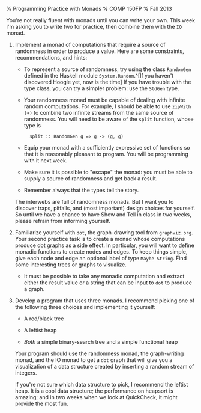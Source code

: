 % Programming Practice with Monads
% COMP 150FP
% Fall 2013

You're not really fluent with monads until you can write your own.
This week I'm asking you to write two for practice, then combine them
with the `IO` monad.

1. Implement a monad of computations that require a source of
randomness in order to produce a value.  Here are some constraints,
recommendations, and hints:

    - To represent a source of randomness, try using the class `RandomGen`
      defined in the Haskell module `System.Random`.^[If you haven't
      discovered Hoogle yet, now is the time]  If you have trouble with
      the type class, you can try a simpler problem: use the `StdGen`
      type.

    - Your randomness monad must be capable of dealing with infinite
      random computations.  For example, I should be able to use
      `zipWith (+)` to combine two infinite streams from the same source
      of randomness.  You will need to be aware of the `split`
      function, whose type is

            split :: RandomGen g => g -> (g, g)

    - Equip your monad with a sufficiently expressive set of functions
      so that it is reasonably pleasant to program.   You will be
      programming with it next week.

    - Make sure it is possible to "escape" the monad: you must be able
      to supply a source of randomness and get back a result.

    - Remember always that the types tell the story.

    The interwebs are full of randomness monads.  But I want you to
discover traps, pitfalls, and (most important) design choices for
yourself.   So until we have a chance to have Show and Tell in class
in two weeks, please refrain from informing yourself.

2. Familiarize yourself with `dot`, the graph-drawing tool from
`graphviz.org`.  Your second practice task is to create a monad whose
computations produce dot graphs as a side effect.  In particular, you
will want to define monadic functions to create nodes and edges.
To keep things simple, give each node and edge an optional label of
type `Maybe String`.   Find some interesting trees or graphs to
visualize.  

    - It must be possible to take any monadic computation and extract
      either the result value or a string that can be input to `dot`
      to produce a graph.

3. Develop a program that uses three monads.  I recommend picking one
of the following three choices and implementing it yourself:

    - A red/black tree

    - A leftist heap

    - *Both* a simple binary-search tree and a simple functional heap

    Your program should use the randomness monad, the graph-writing monad,
and the IO monad to get a `dot` graph that will give you a
visualization of a data structure created by inserting a random stream
of integers.

    If you're not sure which data structure to pick, I recommend the
    leftist heap.  It is a cool data structure; the performance on heapsort
    is amazing; and in two weeks when we look at QuickCheck, it might
    provide the most fun.




